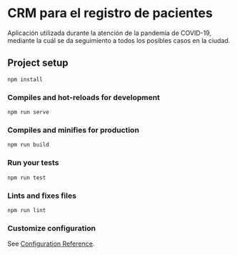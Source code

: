# CRM para el registro de pacientes 

Aplicación utilizada durante la atención de la pandemia de COVID-19, mediante la cuál se da seguimiento a todos los posibles casos en la ciudad. 

## Project setup
```
npm install
```

### Compiles and hot-reloads for development
```
npm run serve
```

### Compiles and minifies for production
```
npm run build
```

### Run your tests
```
npm run test
```

### Lints and fixes files
```
npm run lint
```

### Customize configuration
See [Configuration Reference](https://cli.vuejs.org/config/).
